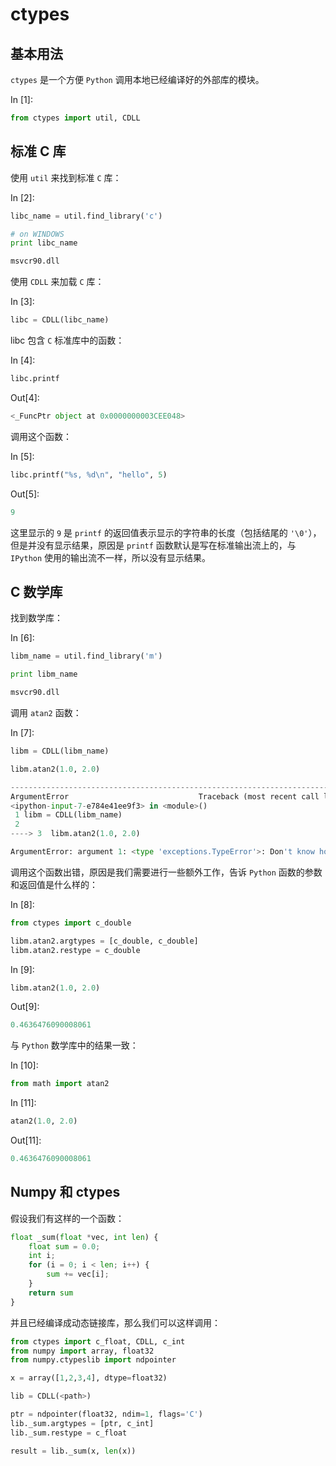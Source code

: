 # ctypes

## 基本用法

`ctypes` 是一个方便 `Python` 调用本地已经编译好的外部库的模块。

In [1]:

```py
from ctypes import util, CDLL

```

## 标准 C 库

使用 `util` 来找到标准 `C` 库：

In [2]:

```py
libc_name = util.find_library('c')

# on WINDOWS
print libc_name

```

```py
msvcr90.dll

```

使用 `CDLL` 来加载 `C` 库：

In [3]:

```py
libc = CDLL(libc_name)

```

libc 包含 `C` 标准库中的函数：

In [4]:

```py
libc.printf

```

Out[4]:

```py
<_FuncPtr object at 0x0000000003CEE048>
```

调用这个函数：

In [5]:

```py
libc.printf("%s, %d\n", "hello", 5)

```

Out[5]:

```py
9
```

这里显示的 `9` 是 `printf` 的返回值表示显示的字符串的长度（包括结尾的 `'\0'`），但是并没有显示结果，原因是 `printf` 函数默认是写在标准输出流上的，与 `IPython` 使用的输出流不一样，所以没有显示结果。

## C 数学库

找到数学库：

In [6]:

```py
libm_name = util.find_library('m')

print libm_name

```

```py
msvcr90.dll

```

调用 `atan2` 函数：

In [7]:

```py
libm = CDLL(libm_name)

libm.atan2(1.0, 2.0)

```

```py
---------------------------------------------------------------------------
ArgumentError                             Traceback (most recent call last)
<ipython-input-7-e784e41ee9f3> in <module>()
 1 libm = CDLL(libm_name)
 2 
----> 3  libm.atan2(1.0, 2.0)

ArgumentError: argument 1: <type 'exceptions.TypeError'>: Don't know how to convert parameter 1
```

调用这个函数出错，原因是我们需要进行一些额外工作，告诉 `Python` 函数的参数和返回值是什么样的：

In [8]:

```py
from ctypes import c_double

libm.atan2.argtypes = [c_double, c_double]
libm.atan2.restype = c_double

```

In [9]:

```py
libm.atan2(1.0, 2.0)

```

Out[9]:

```py
0.4636476090008061
```

与 `Python` 数学库中的结果一致：

In [10]:

```py
from math import atan2

```

In [11]:

```py
atan2(1.0, 2.0)

```

Out[11]:

```py
0.4636476090008061
```

## Numpy 和 ctypes

假设我们有这样的一个函数：

```py
float _sum(float *vec, int len) {
    float sum = 0.0;
    int i;
    for (i = 0; i < len; i++) {
        sum += vec[i];
    }
    return sum
}

```

并且已经编译成动态链接库，那么我们可以这样调用：

```py
from ctypes import c_float, CDLL, c_int
from numpy import array, float32
from numpy.ctypeslib import ndpointer

x = array([1,2,3,4], dtype=float32)

lib = CDLL(<path>)

ptr = ndpointer(float32, ndim=1, flags='C')
lib._sum.argtypes = [ptr, c_int]
lib._sum.restype = c_float

result = lib._sum(x, len(x))

```